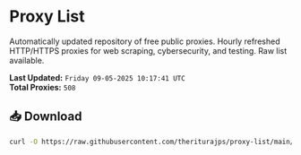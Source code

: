 # Proxy List

Automatically updated repository of free public proxies. Hourly refreshed HTTP/HTTPS proxies for web scraping, cybersecurity, and testing. Raw list available.

**Last Updated:** `Friday 09-05-2025 10:17:41 UTC`  
**Total Proxies:** `508`

## 📥 Download
```bash
curl -O https://raw.githubusercontent.com/theriturajps/proxy-list/main/proxies.txt
